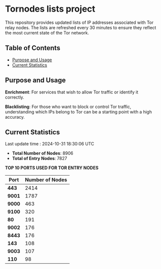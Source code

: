 # Tornodes lists project

This repository provides updated lists of IP addresses associated with Tor relay nodes. The lists are refreshed every 30 minutes to ensure they reflect the most current state of the Tor network.

## Table of Contents

- [Purpose and Usage](#purpose-and-usage)
- [Current Statistics](#current-statistics)


## Purpose and Usage

**Enrichment**: For services that wish to allow Tor traffic or identify it correctly.

**Blacklisting**: For those who want to block or control Tor traffic, understanding which IPs belong to Tor can be a starting point with a high accuracy.

## Current Statistics

Last update time : 2024-10-31 18:30:06 UTC

- **Total Number of Nodes**: 8906
- **Total of Entry Nodes**: 7827

**TOP 10 PORTS USED FOR TOR ENTRY NODES**

| **Port** | **Number of Nodes** |
|------|-----------------|
| **443**   | 2414  |
| **9001**   | 1787  |
| **9000**   | 463  |
| **9100**   | 320  |
| **80**   | 191  |
| **9002**   | 176  |
| **8443**   | 176  |
| **143**   | 108  |
| **9003**   | 107  |
| **110**   | 98  |

